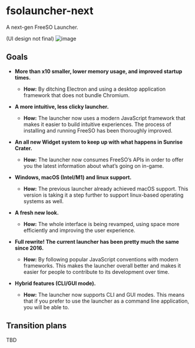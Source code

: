 # fsolauncher-next
A next-gen FreeSO Launcher.

(UI design not final)
![image](https://user-images.githubusercontent.com/35347872/207641656-7da3433b-6d66-461d-8c48-14a08f00a4d1.png)

## Goals
* <strong>More than x10 smaller, lower memory usage, and improved startup times.</strong>
   - <strong>How:</strong> By ditching Electron and using a desktop application framework that does not bundle Chromium.
   
* <strong>A more intuitive, less clicky launcher.</strong>
   - <strong>How:</strong> The launcher now uses a modern JavaScript framework that makes it easier to build intuitive experiences. The process of installing and running FreeSO has been thoroughly improved.
   
* <strong>An all new Widget system to keep up with what happens in Sunrise Crater.</strong>
   - <strong>How:</strong> The launcher now consumes FreeSO’s APIs in order to offer you the latest information about what’s going on in-game.
   
* <strong>Windows, macOS (Intel/M1) and linux support.</strong>
   - <strong>How:</strong> The previous launcher already achieved macOS support. This version is taking it a step further to support linux-based operating systems as well.
   
* <strong>A fresh new look.</strong>
   - <strong>How:</strong> The whole interface is being revamped, using space more efficiently and improving the user experience.
   
* <strong>Full rewrite! The current launcher has been pretty much the same since 2016.</strong>
   - <strong>How:</strong> By following popular JavaScript conventions with modern frameworks. This makes the launcher overall better and makes it easier for people to contribute to its development over time.
   
* <strong>Hybrid features (CLI/GUI mode).</strong>
   - <strong>How:</strong> The launcher now supports CLI and GUI modes. This means that if you prefer to use the launcher as a command line application, you will be able to.

## Transition plans
TBD
